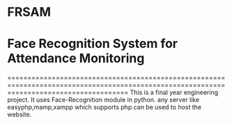 # FRSAM
# Face Recognition System for Attendance Monitoring
==========================================================================================================================================
This is a final year engineering project.
It uses Face-Recognition module in python.
any server like easyphp,mamp,xampp which supports php can be used to host the website.
